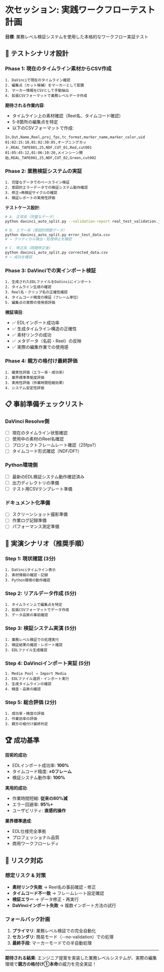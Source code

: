 # 次セッション: 実践ワークフローテスト計画

**目標**: 業務レベル検証システムを使用した本格的なワークフロー実証テスト

## 🎯 テストシナリオ設計

### Phase 1: 現在のタイムライン素材からCSV作成
```
1. DaVinciで現在のタイムライン確認
2. 編集点（カット候補）をマーカーとして配置
3. マーカー情報をCSVとして手動抽出
4. 拡張CSVフォーマットで業務レベルデータ作成
```

**期待される作業内容**:
- タイムライン上の素材確認（Reel名、タイムコード確認）
- 5-8箇所の編集点を特定
- 以下のCSVフォーマットで作成:

```csv
In,Out,Name,Reel,proj_fps,tc_format,marker_name,marker_color,uid
01:02:15:10,01:02:30:05,オープニングカット,REAL_TAPE001,25,NDF,CUT_01,Red,cut001
01:05:45:12,01:06:10:20,メインシーン開始,REAL_TAPE001,25,NDF,CUT_02,Green,cut002
```

### Phase 2: 業務検証システムの実証
```
1. 完璧なデータでのベースライン検証
2. 意図的エラーデータでの検証システム動作確認
3. 修正→再検証サイクルの確認
4. 検証レポートの実用性評価
```

**テストケース設計**:
```bash
# A. 正常系（完璧なデータ）
python davinci_auto_split.py --validation-report real_test_validation.json real_timeline_data.csv

# B. エラー系（意図的問題データ）
python davinci_auto_split.py error_test_data.csv
# → クリティカル検出・処理停止を確認

# C. 修正系（問題修正後）
python davinci_auto_split.py corrected_data.csv
# → 成功を確認
```

### Phase 3: DaVinciでの実インポート検証
```
1. 生成されたEDLファイルをDaVinciにインポート
2. タイムライン生成の確認
3. Reel名・クリップ名の正確性確認
4. タイムコード精度の検証（フレーム単位）
5. 編集点の実際の使用感評価
```

**検証項目**:
- ✅ EDLインポート成功率
- ✅ 生成タイムライン構造の正確性
- ✅ 素材リンクの成功
- ✅ メタデータ（名前・Reel）の反映
- ✅ 実際の編集作業での使用感

### Phase 4: 親方の格付け最終評価
```
1. 確実性評価（エラー率・成功率）
2. 業界標準準拠度評価
3. 実用性評価（作業時間短縮効果）
4. システム安定性評価
```

## 📋 事前準備チェックリスト

### DaVinci Resolve側
- [ ] 現在のタイムライン状態確認
- [ ] 使用中の素材のReel名確認
- [ ] プロジェクトフレームレート確認（25fps?）
- [ ] タイムコード形式確認（NDF/DF?）

### Python環境側  
- [ ] 最新のEDL検証システム動作確認済み
- [ ] 出力ディレクトリの準備
- [ ] テスト用CSVテンプレート準備

### ドキュメント化準備
- [ ] スクリーンショット撮影準備
- [ ] 作業ログ記録準備
- [ ] パフォーマンス測定準備

## 🎪 実演シナリオ（推奨手順）

### Step 1: 現状確認 (3分)
```
1. DaVinciタイムライン表示
2. 素材情報の確認・記録
3. Python環境の動作確認
```

### Step 2: リアルデータ作成 (5分)
```
1. タイムライン上で編集点を特定
2. 拡張CSVフォーマットでデータ作成
3. データ品質の事前確認
```

### Step 3: 検証システム実演 (5分)
```
1. 業務レベル検証での処理実行
2. 検証結果の確認・レポート確認
3. EDLファイル生成確認
```

### Step 4: DaVinciインポート実証 (5分)
```
1. Media Pool → Import Media
2. EDLファイル選択・インポート実行
3. 生成タイムラインの確認
4. 精度・品質の確認
```

### Step 5: 総合評価 (2分)
```
1. 成功率・精度の評価
2. 作業効率の評価  
3. 親方の格付け最終判定
```

## 🏆 成功基準

**技術的成功**:
- EDLインポート成功率: **100%**
- タイムコード精度: **±0フレーム**
- 検証システム動作率: **100%**

**実用的成功**:
- 作業時間短縮: **従来の80%減**
- エラー回避率: **95%+**
- ユーザビリティ: **直感的操作**

**業界標準達成**:
- EDL仕様完全準拠
- プロフェッショナル品質
- 商用ワークフローレディ

## 🚨 リスク対応

### 想定リスク & 対策
- **素材リンク失敗** → Reel名の事前確認・修正
- **タイムコード不一致** → フレームレート設定確認
- **検証エラー** → データ修正・再実行
- **DaVinciインポート失敗** → 複数インポート方法の試行

### フォールバック計画
1. **プライマリ**: 業務レベル検証での完全自動化
2. **セカンダリ**: 簡易モード（--no-validation）での処理
3. **最終手段**: マーカーモードでの半自動処理

---

**期待される結果**: エンジニア提案を実装した業務レベルシステムが、実際の編集環境で**親方の格付け①本命**の威力を完全実証！